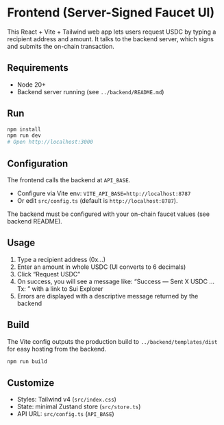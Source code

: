 # Frontend (Server-Signed Faucet UI)

This React + Vite + Tailwind web app lets users request USDC by typing a recipient address and amount. It talks to the backend server, which signs and submits the on-chain transaction.

## Requirements

- Node 20+
- Backend server running (see `../backend/README.md`)

## Run

```bash
npm install
npm run dev
# Open http://localhost:3000
```

## Configuration

The frontend calls the backend at `API_BASE`.

- Configure via Vite env: `VITE_API_BASE=http://localhost:8787`
- Or edit `src/config.ts` (default is `http://localhost:8787`).

The backend must be configured with your on-chain faucet values (see backend README).

## Usage

1. Type a recipient address (0x...)
2. Enter an amount in whole USDC (UI converts to 6 decimals)
3. Click “Request USDC”
4. On success, you will see a message like: “Success — Sent X USDC … Tx: <digest>” with a link to Sui Explorer
5. Errors are displayed with a descriptive message returned by the backend

## Build

The Vite config outputs the production build to `../backend/templates/dist` for easy hosting from the backend.

```bash
npm run build
```

## Customize

- Styles: Tailwind v4 (`src/index.css`)
- State: minimal Zustand store (`src/store.ts`)
- API URL: `src/config.ts` (`API_BASE`)